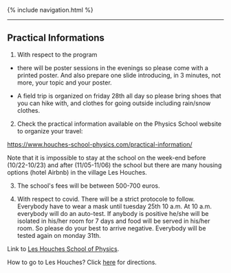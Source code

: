 {% include navigation.html %}

---

## Practical Informations

1. With respect to the program

- there will be poster sessions in the evenings so please come with a printed poster. And also prepare one slide  introducing, in 3 minutes, not more, your topic and your poster.

- A field trip is organized on friday 28th all day so please bring shoes that you can hike with, and clothes for going outside including rain/snow clothes.

2.  Check the practical information available on the Physics School website to organize your travel:

https://www.houches-school-physics.com/practical-information/

Note that it is impossible to stay at the school on the week-end before (10/22-10/23) and after (11/05-11/06) the school but there are many housing options (hotel Airbnb) in the village Les Houches.

3. The school's fees will be between 500-700 euros.

4. With respect to covid. There will be a strict protocole to follow. Everybody have to wear a mask until tuesday 25th 10 a.m. At 10 a.m. everybody will do an auto-test. If anybody is positive he/she will be isolated in his/her room for 7 days and food will be served in his/her room. So please do your best to arrive negative. Everybody will be tested again on monday 31th. 


Link to [Les Houches School of Physics](https://www.houches-school-physics.com/en/).

How to go to Les Houches? Click [here](https://www.houches-school-physics.com/practical-information/access/) for directions.

